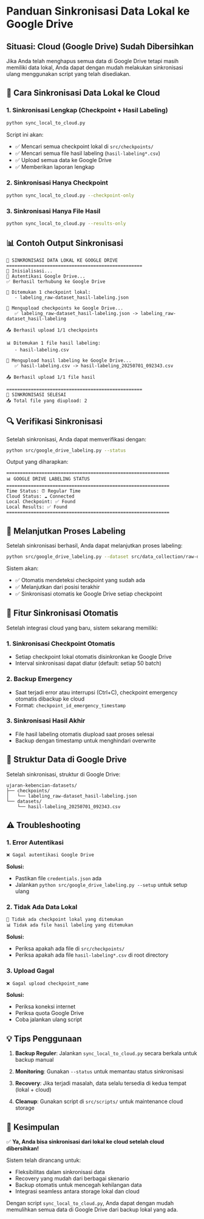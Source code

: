 # Panduan Sinkronisasi Data Lokal ke Google Drive

## Situasi: Cloud (Google Drive) Sudah Dibersihkan

Jika Anda telah menghapus semua data di Google Drive tetapi masih memiliki data lokal, Anda dapat dengan mudah melakukan sinkronisasi ulang menggunakan script yang telah disediakan.

## 🔄 Cara Sinkronisasi Data Lokal ke Cloud

### 1. Sinkronisasi Lengkap (Checkpoint + Hasil Labeling)

```bash
python sync_local_to_cloud.py
```

Script ini akan:
- ✅ Mencari semua checkpoint lokal di `src/checkpoints/`
- ✅ Mencari semua file hasil labeling (`hasil-labeling*.csv`)
- ✅ Upload semua data ke Google Drive
- ✅ Memberikan laporan lengkap

### 2. Sinkronisasi Hanya Checkpoint

```bash
python sync_local_to_cloud.py --checkpoint-only
```

### 3. Sinkronisasi Hanya File Hasil

```bash
python sync_local_to_cloud.py --results-only
```

## 📊 Contoh Output Sinkronisasi

```
🔄 SINKRONISASI DATA LOKAL KE GOOGLE DRIVE
==================================================
🔧 Inisialisasi...
🔐 Autentikasi Google Drive...
✅ Berhasil terhubung ke Google Drive

📁 Ditemukan 1 checkpoint lokal:
   - labeling_raw-dataset_hasil-labeling.json

🔄 Mengupload checkpoints ke Google Drive...
   ✅ labeling_raw-dataset_hasil-labeling.json -> labeling_raw-dataset_hasil-labeling

📤 Berhasil upload 1/1 checkpoints

📊 Ditemukan 1 file hasil labeling:
   - hasil-labeling.csv

🔄 Mengupload hasil labeling ke Google Drive...
   ✅ hasil-labeling.csv -> hasil-labeling_20250701_092343.csv

📤 Berhasil upload 1/1 file hasil

==================================================
🎉 SINKRONISASI SELESAI
📤 Total file yang diupload: 2
```

## 🔍 Verifikasi Sinkronisasi

Setelah sinkronisasi, Anda dapat memverifikasi dengan:

```bash
python src/google_drive_labeling.py --status
```

Output yang diharapkan:
```
============================================================
📊 GOOGLE DRIVE LABELING STATUS
============================================================
Time Status: ⏰ Regular Time
Cloud Status: ☁️ Connected
Local Checkpoint: ✅ Found
Local Results: ✅ Found
============================================================
```

## 🚀 Melanjutkan Proses Labeling

Setelah sinkronisasi berhasil, Anda dapat melanjutkan proses labeling:

```bash
python src/google_drive_labeling.py --dataset src/data_collection/raw-dataset.csv --output hasil-labeling
```

Sistem akan:
- ✅ Otomatis mendeteksi checkpoint yang sudah ada
- ✅ Melanjutkan dari posisi terakhir
- ✅ Sinkronisasi otomatis ke Google Drive setiap checkpoint

## 🔧 Fitur Sinkronisasi Otomatis

Setelah integrasi cloud yang baru, sistem sekarang memiliki:

### 1. **Sinkronisasi Checkpoint Otomatis**
- Setiap checkpoint lokal otomatis disinkronkan ke Google Drive
- Interval sinkronisasi dapat diatur (default: setiap 50 batch)

### 2. **Backup Emergency**
- Saat terjadi error atau interrupsi (Ctrl+C), checkpoint emergency otomatis dibackup ke cloud
- Format: `checkpoint_id_emergency_timestamp`

### 3. **Sinkronisasi Hasil Akhir**
- File hasil labeling otomatis diupload saat proses selesai
- Backup dengan timestamp untuk menghindari overwrite

## 📁 Struktur Data di Google Drive

Setelah sinkronisasi, struktur di Google Drive:

```
ujaran-kebencian-datasets/
├── checkpoints/
│   └── labeling_raw-dataset_hasil-labeling.json
└── datasets/
    └── hasil-labeling_20250701_092343.csv
```

## ⚠️ Troubleshooting

### 1. Error Autentikasi
```bash
❌ Gagal autentikasi Google Drive
```
**Solusi:**
- Pastikan file `credentials.json` ada
- Jalankan `python src/google_drive_labeling.py --setup` untuk setup ulang

### 2. Tidak Ada Data Lokal
```bash
📁 Tidak ada checkpoint lokal yang ditemukan
📊 Tidak ada file hasil labeling yang ditemukan
```
**Solusi:**
- Periksa apakah ada file di `src/checkpoints/`
- Periksa apakah ada file `hasil-labeling*.csv` di root directory

### 3. Upload Gagal
```bash
❌ Gagal upload checkpoint_name
```
**Solusi:**
- Periksa koneksi internet
- Periksa quota Google Drive
- Coba jalankan ulang script

## 💡 Tips Penggunaan

1. **Backup Reguler**: Jalankan `sync_local_to_cloud.py` secara berkala untuk backup manual

2. **Monitoring**: Gunakan `--status` untuk memantau status sinkronisasi

3. **Recovery**: Jika terjadi masalah, data selalu tersedia di kedua tempat (lokal + cloud)

4. **Cleanup**: Gunakan script di `src/scripts/` untuk maintenance cloud storage

## 🎯 Kesimpulan

✅ **Ya, Anda bisa sinkronisasi dari lokal ke cloud setelah cloud dibersihkan!**

Sistem telah dirancang untuk:
- Fleksibilitas dalam sinkronisasi data
- Recovery yang mudah dari berbagai skenario
- Backup otomatis untuk mencegah kehilangan data
- Integrasi seamless antara storage lokal dan cloud

Dengan script `sync_local_to_cloud.py`, Anda dapat dengan mudah memulihkan semua data di Google Drive dari backup lokal yang ada.